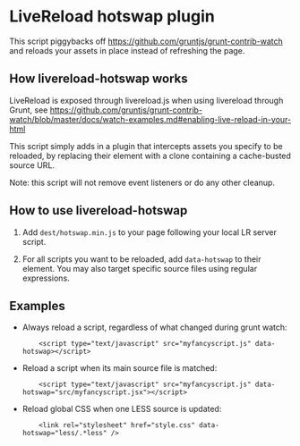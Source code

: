 # LiveReload hotswap plugin

This script piggybacks off https://github.com/gruntjs/grunt-contrib-watch and reloads your assets in place instead of refreshing the page.

## How livereload-hotswap works

LiveReload is exposed through livereload.js when using livereload through Grunt, see https://github.com/gruntjs/grunt-contrib-watch/blob/master/docs/watch-examples.md#enabling-live-reload-in-your-html

This script simply adds in a plugin that intercepts assets you specify to be reloaded, by replacing their element with a clone containing a cache-busted source URL.

Note: this script will not remove event listeners or do any other cleanup.

## How to use livereload-hotswap

1. Add `dest/hotswap.min.js` to your page following your local LR server script.

2. For all scripts you want to be reloaded, add `data-hotswap` to their element. You may also target specific source files using regular expressions.

## Examples

* Always reload a script, regardless of what changed during grunt watch:

    ```
        <script type="text/javascript" src="myfancyscript.js" data-hotswap></script>
    ```

* Reload a script when its main source file is matched:

    ```
        <script type="text/javascript" src="myfancyscript.js" data-hotswap="src/myfancyscript.jsx"></script>
    ```

* Reload global CSS when one LESS source is updated:

    ```
        <link rel="stylesheet" href="style.css" data-hotswap="less/.*less" />
    ```
